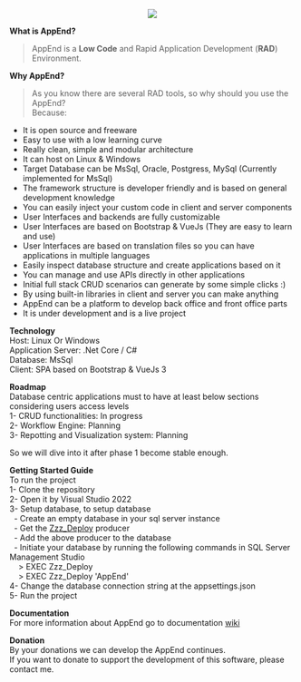 <p align="center" width="100%">
    <img src="https://github.com/mirshahreza/AppEnd/blob/master/AppEndHost/workspace/client/..lib/images/AppEnd-Logo-Full.png?raw=true" />
</p>
  
**What is AppEnd?**
> AppEnd is a **Low Code** and Rapid Application Development (**RAD**) Environment.  

**Why AppEnd?**
>As you know there are several RAD tools, so why should you use the AppEnd?  
Because:
- It is open source and freeware
- Easy to use with a low learning curve
- Really clean, simple and modular architecture
- It can host on Linux & Windows
- Target Database can be MsSql, Oracle, Postgress, MySql (Currently implemented for MsSql)
- The framework structure is developer friendly and is based on general development knowledge
- You can easily inject your custom code in client and server components
- User Interfaces and backends are fully customizable
- User Interfaces are based on Bootstrap & VueJs (They are easy to learn and use)  
- User Interfaces are based on translation files so you can have applications in multiple languages  
- Easily inspect database structure and create applications based on it  
- You can manage and use APIs directly in other applications  
- Initial full stack CRUD scenarios can generate by some simple clicks :)  
- By using built-in libraries in client and server you can make anything  
- AppEnd can be a platform to develop back office and front office parts    
- It is under development and is a live project  

**Technology**  
Host: Linux Or Windows  
Application Server: .Net Core / C#  
Database: MsSql  
Client: SPA based on Bootstrap & VueJs 3  

**Roadmap**  
Database centric applications must to have at least below sections considering users access levels  
1- CRUD functionalities: In progress  
2- Workflow Engine: Planning  
3- Repotting and Visualization system: Planning  

So we will dive into it after phase 1 become stable enough.

**Getting Started Guide**  
To run the project  
1- Clone the repository  
2- Open it by Visual Studio 2022  
3- Setup database, to setup database  
&nbsp;&nbsp;- Create an empty database in your sql server instance  
&nbsp;&nbsp;- Get the [Zzz_Deploy](https://github.com/mirshahreza/RDBMS-PackageManager/blob/master/MsSql/Zzz_Deploy.sql) producer  
&nbsp;&nbsp;- Add the above producer to the database  
&nbsp;&nbsp;- Initiate your database by running the following commands in SQL Server Management Studio  
&nbsp;&nbsp;&nbsp;&nbsp;> EXEC Zzz_Deploy  
&nbsp;&nbsp;&nbsp;&nbsp;> EXEC Zzz_Deploy 'AppEnd'  
4- Change the database connection string at the appsettings.json  
5- Run the project  

**Documentation**  
For more information about AppEnd go to documentation [wiki](https://github.com/mirshahreza/AppEnd/wiki)  

**Donation**  
By your donations we can develop the AppEnd continues.  
If you want to donate to support the development of this software, please contact me.  
